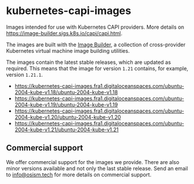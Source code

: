 # kubernetes-capi-images

Images intended for use with Kubernetes CAPI providers. More details on
https://image-builder.sigs.k8s.io/capi/capi.html.

The images are built with the [Image Builder](https://github.com/kubernetes-sigs/image-builder/),
a collection of cross-provider Kubernetes virtual machine image building utilities.

The images contain the latest stable releases, which are updated as required. This means
that the image for version `1.21` contains, for example, version `1.21.1`.

* https://kubernetes-capi-images.fra1.digitaloceanspaces.com/ubuntu-2004-kube-v1.18/ubuntu-2004-kube-v1.18
* https://kubernetes-capi-images.fra1.digitaloceanspaces.com/ubuntu-2004-kube-v1.19/ubuntu-2004-kube-v1.19
* https://kubernetes-capi-images.fra1.digitaloceanspaces.com/ubuntu-2004-kube-v1.20/ubuntu-2004-kube-v1.20
* https://kubernetes-capi-images.fra1.digitaloceanspaces.com/ubuntu-2004-kube-v1.21/ubuntu-2004-kube-v1.21

## Commercial support

We offer commercial support for the images we provide. There are also minor versions available
and not only the last stable release. Send an email to [info@osism.tech](mailto:info@osism.tech)
for more details on commercial support.
